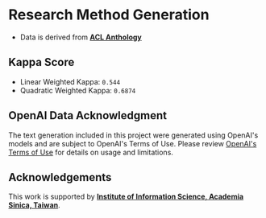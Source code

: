 # Research Method Generation 
- Data is derived from [**ACL Anthology**](https://aclanthology.org/)

## Kappa Score
- Linear Weighted Kappa: `0.544`
- Quadratic Weighted Kappa: `0.6874`

## OpenAI Data Acknowledgment
The text generation included in this project were generated using OpenAI's models and are subject to OpenAI's Terms of Use. Please review [OpenAI's Terms of Use](https://openai.com/policies/terms-of-use) for details on usage and limitations.

## Acknowledgements
This work is supported by 
[**Institute of Information Science, Academia Sinica, Taiwan**](https://www.iis.sinica.edu.tw/en/index.html/).
